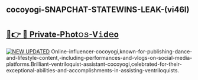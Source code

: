 ## cocoyogi-SNAPCHAT-STATEWINS-LEAK-(vi46l)


# <h2><a href="https://mediaupload.pro?-20M">🔗👉 🔴 Private-P𝚑ot𝚘𝚜-V𝚒d𝚎o</a></h2>

[![NEW UPDATED](https://i.imgur.com/0qMVB7G.gif)](https://mediaupload.pro?-20M)
Online-influencer-cocoyogi,known-for-publishing-dance-and-lifestyle-content,-including-performances-and-vlogs-on-social-media-platforms.Brilliant-ventriloquist-assistant-cocoyogi,celebrated-for-their-exceptional-abilities-and-accomplishments-in-assisting-ventriloquists.  